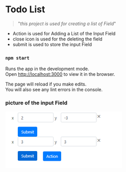 # Todo List
>"_this project is used for creating a list of Field_"


 * Action is used for Adding a List of the Input Field
 * close icon is used for the deleting the field
 * submit is used to store the input Field 
### `npm start`
Runs the app in the development mode.<br />
Open [http://localhost:3000](http://localhost:3000) to view it in the browser.

The page will reload if you make edits.<br />
You will also see any lint errors in the console.
 
 ### picture of the input Field


 ![formlist](./Capture.PNG)